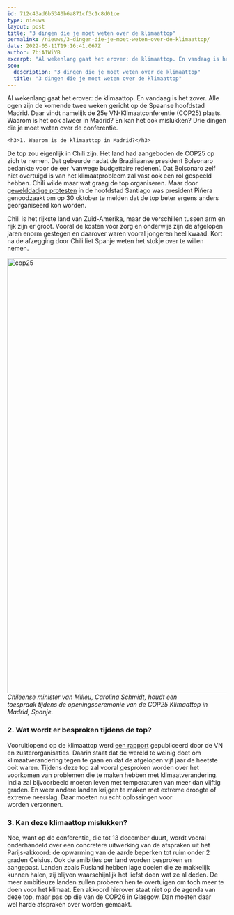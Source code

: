 ```yaml
---
id: 712c43ad6b5340b6a871cf3c1c8d01ce
type: nieuws
layout: post
title: "3 dingen die je moet weten over de klimaattop"
permalink: /nieuws/3-dingen-die-je-moet-weten-over-de-klimaattop/
date: 2022-05-11T19:16:41.067Z
author: 7biA1WiYB
excerpt: "Al wekenlang gaat het erover: de klimaattop. En vandaag is het zover. Alle ogen zijn de komende twee weken gericht op de Spaanse hoofdstad Madrid. Daar vindt namelijk de 25e VN-Klimaatconferentie (COP25) plaats. Waarom is het ook alweer in Madrid? En kan het ook mislukken? Drie dingen die je moet weten over de conferentie.  "
seo:
  description: "3 dingen die je moet weten over de klimaattop"
  title: "3 dingen die je moet weten over de klimaattop"
---
```

Al wekenlang gaat het erover: de klimaattop. En vandaag is het zover. Alle ogen zijn de komende twee weken gericht op de Spaanse hoofdstad Madrid. Daar vindt namelijk de 25e VN-Klimaatconferentie (COP25) plaats. Waarom is het ook alweer in Madrid? En kan het ook mislukken? Drie dingen die je moet weten over de conferentie.  

    <h3>1. Waarom is de klimaattop in Madrid?</h3>
<p>De top zou eigenlijk in Chili zijn. Het land had aangeboden de COP25 op zich te nemen. Dat gebeurde nadat de Braziliaanse president Bolsonaro bedankte voor de eer ‘vanwege budgettaire redenen’. Dat Bolsonaro zelf niet overtuigd is van het klimaatprobleem zal vast ook een rol gespeeld hebben. Chili wilde maar wat graag de top organiseren. Maar door <a href="https://original.sevendays.nl/nieuws/klimaattop-chili-gaat-niet-door" target="_blank">gewelddadige protesten</a> in de hoofdstad Santiago was president Piñera genoodzaakt om op 30 oktober te melden dat de top beter ergens anders georganiseerd kon worden.</p>
<p>Chili is het rijkste land van Zuid-Amerika, maar de verschillen tussen arm en rijk zijn er groot. Vooral de kosten voor zorg en onderwijs zijn de afgelopen jaren enorm gestegen en daarover waren vooral jongeren heel kwaad. Kort na de afzegging door Chili liet Spanje weten het stokje over te willen nemen.<div class="media media-element-container media-default"><div id="file-539077" class="file file-image file-image-jpeg">

        
  
  <div class="content">
    <img alt="cop25" title="Foto: ANP" height="999" width="1500" class="media-element file-default" data-delta="1" src="https://original.sevendays.nl/sites/default/files/ANP-402612364.jpg">  </div>

  
</div>
</div><em>Chileense minister van Milieu, Carolina Schmidt, houdt een toespraak tijdens de openingsceremonie van de COP25 Klimaattop in Madrid, Spanje.</em>
<h3>2. Wat wordt er besproken tijdens de top?</h3>
<p>Vooruitlopend op de klimaattop werd <a href="https://public.wmo.int/en/media/press-release/landmark-united-science-report-informs-climate-action-summit" target="_blank">een rapport</a> gepubliceerd door de VN en zusterorganisaties. Daarin staat dat de wereld te weinig doet om klimaatverandering tegen te gaan en dat de afgelopen vijf jaar de heetste ooit waren. Tijdens deze top zal vooral gesproken worden over het voorkomen van problemen die te maken hebben met klimaatverandering. India zal bijvoorbeeld moeten leven met temperaturen van meer dan vijftig graden. En weer andere landen krijgen te maken met extreme droogte of extreme neerslag. Daar moeten nu echt oplossingen voor worden verzonnen.</p>
<h3>3. Kan deze klimaattop mislukken?</h3>
<p>Nee, want op de conferentie, die tot 13 december duurt, wordt vooral onderhandeld over een concretere uitwerking van de afspraken uit het Parijs-akkoord: de opwarming van de aarde beperken tot ruim onder 2 graden Celsius. Ook de amibities per land worden besproken en aangepast. Landen zoals Rusland hebben lage doelen die ze makkelijk kunnen halen, zij blijven waarschijnlijk het liefst doen wat ze al deden. De meer ambitieuze landen zullen proberen hen te overtuigen om toch meer te doen voor het klimaat. Een akkoord hierover staat niet op de agenda van deze top, maar pas op die van de COP26 in Glasgow. Dan moeten daar wel harde afspraken over worden gemaakt.</p>  
